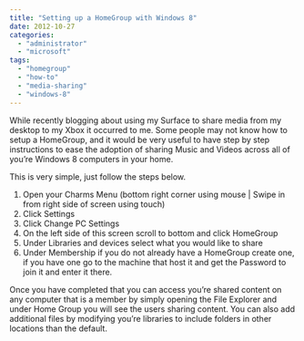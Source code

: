 ```yaml
---
title: "Setting up a HomeGroup with Windows 8"
date: 2012-10-27
categories: 
  - "administrator"
  - "microsoft"
tags: 
  - "homegroup"
  - "how-to"
  - "media-sharing"
  - "windows-8"
---
```


While recently blogging about using my Surface to share media from my desktop to my Xbox it occurred to me. Some people may not know how to setup a HomeGroup, and it would be very useful to have step by step instructions to ease the adoption of sharing Music and Videos across all of you’re Windows 8 computers in your home.

This is very simple, just follow the steps below.

1. Open your Charms Menu (bottom right corner using mouse | Swipe in from right side of screen using touch)
2. Click Settings
3. Click Change PC Settings
4. On the left side of this screen scroll to bottom and click HomeGroup
5. Under Libraries and devices select what you would like to share
6. Under Membership if you do not already have a HomeGroup create one, if you have one go to the machine that host it and get the Password to join it and enter it there.

Once you have completed that you can access you’re shared content on any computer that is a member by simply opening the File Explorer and under Home Group you will see the users sharing content. You can also add additional files by modifying you’re libraries to include folders in other locations than the default.
